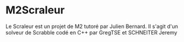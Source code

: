 M2Scraleur
==========

Le Scraleur est un projet de M2 tutoré par Julien Bernard. Il s'agit d'un solveur de Scrabble codé en C++ par GregTSE et SCHNEITER Jeremy
